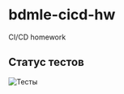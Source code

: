 # bdmle-cicd-hw
CI/CD homework

## Статус тестов

![Тесты](https://github.com/alisktl/bdmle-cicd-hw/actions/workflows/python-tests.yml/badge.svg)
